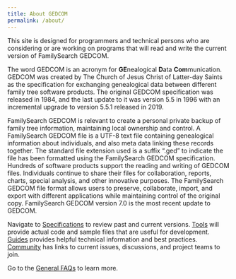 ```yaml
---
title: About GEDCOM
permalink: /about/
---
```

This site is designed for programmers and technical persons who are considering or are working on programs that will read and write the current version of FamilySearch GEDCOM. 

The word GEDCOM is an acronym for **GE**nealogical **D**ata **Com**munication. GEDCOM was created by The Church of Jesus Christ of Latter-day Saints as the specification for exchanging genealogical data between different family tree software products. The original GEDCOM specification was released in 1984, and the last update to it was version 5.5 in 1996 with an incremental upgrade to version 5.5.1 released in 2019. 

FamilySearch GEDCOM is relevant to create a personal private backup of family tree information, maintaining local ownership and control. A FamilySearch GEDCOM file is a UTF-8 text file containing genealogical information about individuals, and also meta data linking these records together. The standard file extension used is a suffix “.ged” to indicate the file has been formatted using the FamilySearch GEDCOM specification. Hundreds of software products support the reading and writing of GEDCOM files. Individuals continue to share their files for collaboration, reports, charts, special analysis, and other innovative purposes. The FamilySearch GEDCOM file format allows users to preserve, collaborate, import, and export with different applications while maintaining control of the original copy. FamilySearch GEDCOM version 7.0 is the most recent update to GEDCOM.

Navigate to [Specifications](/specs) to review past and current versions. [Tools](/tools) will provide actual code and sample files that are useful for development.  [Guides](/guides) provides helpful technical information and best practices.  [Community](/community) has links to current issues, discussions, and project teams to join.

Go to the [General FAQs](/generalfaqs) to learn more.


